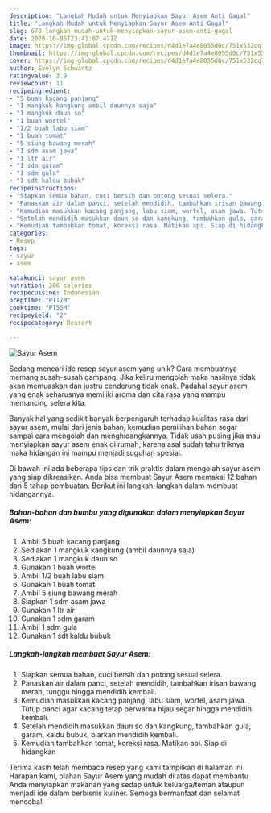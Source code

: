 ```yaml
---
description: "Langkah Mudah untuk Menyiapkan Sayur Asem Anti Gagal"
title: "Langkah Mudah untuk Menyiapkan Sayur Asem Anti Gagal"
slug: 678-langkah-mudah-untuk-menyiapkan-sayur-asem-anti-gagal
date: 2020-10-05T23:41:07.471Z
image: https://img-global.cpcdn.com/recipes/d4d1e7a4e8055d0c/751x532cq70/sayur-asem-foto-resep-utama.jpg
thumbnail: https://img-global.cpcdn.com/recipes/d4d1e7a4e8055d0c/751x532cq70/sayur-asem-foto-resep-utama.jpg
cover: https://img-global.cpcdn.com/recipes/d4d1e7a4e8055d0c/751x532cq70/sayur-asem-foto-resep-utama.jpg
author: Evelyn Schwartz
ratingvalue: 3.9
reviewcount: 11
recipeingredient:
- "5 buah kacang panjang"
- "1 mangkuk kangkung ambil daunnya saja"
- "1 mangkuk daun so"
- "1 buah wortel"
- "1/2 buah labu siam"
- "1 buah tomat"
- "5 siung bawang merah"
- "1 sdm asam jawa"
- "1 ltr air"
- "1 sdm garam"
- "1 sdm gula"
- "1 sdt kaldu bubuk"
recipeinstructions:
- "Siapkan semua bahan, cuci bersih dan potong sesuai selera."
- "Panaskan air dalam panci, setelah mendidih, tambahkan irisan bawang merah, tunggu hingga mendidih kembali."
- "Kemudian masukkan kacang panjang, labu siam, wortel, asam jawa. Tutup panci agar kacang tetap berwarna hijau segar hingga mendidih kembali."
- "Setelah mendidih masukkan daun so dan kangkung, tambahkan gula, garam, kaldu bubuk, biarkan mendidih kembali."
- "Kemudian tambahkan tomat, koreksi rasa. Matikan api. Siap di hidangkan"
categories:
- Resep
tags:
- sayur
- asem

katakunci: sayur asem 
nutrition: 206 calories
recipecuisine: Indonesian
preptime: "PT17M"
cooktime: "PT55M"
recipeyield: "2"
recipecategory: Dessert

---
```



![Sayur Asem](https://img-global.cpcdn.com/recipes/d4d1e7a4e8055d0c/751x532cq70/sayur-asem-foto-resep-utama.jpg)

Sedang mencari ide resep sayur asem yang unik? Cara membuatnya memang susah-susah gampang. Jika keliru mengolah maka hasilnya tidak akan memuaskan dan justru cenderung tidak enak. Padahal sayur asem yang enak seharusnya memiliki aroma dan cita rasa yang mampu memancing selera kita.



Banyak hal yang sedikit banyak berpengaruh terhadap kualitas rasa dari sayur asem, mulai dari jenis bahan, kemudian pemilihan bahan segar sampai cara mengolah dan menghidangkannya. Tidak usah pusing jika mau menyiapkan sayur asem enak di rumah, karena asal sudah tahu triknya maka hidangan ini mampu menjadi suguhan spesial.


Di bawah ini ada beberapa tips dan trik praktis dalam mengolah sayur asem yang siap dikreasikan. Anda bisa membuat Sayur Asem memakai 12 bahan dan 5 tahap pembuatan. Berikut ini langkah-langkah dalam membuat hidangannya.

<!--inarticleads1-->

##### Bahan-bahan dan bumbu yang digunakan dalam menyiapkan Sayur Asem:

1. Ambil 5 buah kacang panjang
1. Sediakan 1 mangkuk kangkung (ambil daunnya saja)
1. Sediakan 1 mangkuk daun so
1. Gunakan 1 buah wortel
1. Ambil 1/2 buah labu siam
1. Gunakan 1 buah tomat
1. Ambil 5 siung bawang merah
1. Siapkan 1 sdm asam jawa
1. Gunakan 1 ltr air
1. Gunakan 1 sdm garam
1. Ambil 1 sdm gula
1. Gunakan 1 sdt kaldu bubuk




<!--inarticleads2-->

##### Langkah-langkah membuat Sayur Asem:

1. Siapkan semua bahan, cuci bersih dan potong sesuai selera.
1. Panaskan air dalam panci, setelah mendidih, tambahkan irisan bawang merah, tunggu hingga mendidih kembali.
1. Kemudian masukkan kacang panjang, labu siam, wortel, asam jawa. Tutup panci agar kacang tetap berwarna hijau segar hingga mendidih kembali.
1. Setelah mendidih masukkan daun so dan kangkung, tambahkan gula, garam, kaldu bubuk, biarkan mendidih kembali.
1. Kemudian tambahkan tomat, koreksi rasa. Matikan api. Siap di hidangkan




Terima kasih telah membaca resep yang kami tampilkan di halaman ini. Harapan kami, olahan Sayur Asem yang mudah di atas dapat membantu Anda menyiapkan makanan yang sedap untuk keluarga/teman ataupun menjadi ide dalam berbisnis kuliner. Semoga bermanfaat dan selamat mencoba!
